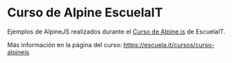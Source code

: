 # Curso de Alpine EscuelaIT

Ejemplos de AlpineJS realizados durante el [Curso de Alpine.js](https://escuela.it/cursos/curso-alpinejs) de EscuelaIT.

Más información en la página del curso: <https://escuela.it/cursos/curso-alpinejs>